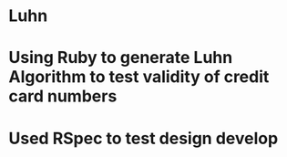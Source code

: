 # Luhn
# Using Ruby to generate Luhn Algorithm to test validity of credit card numbers
# Used RSpec to test design develop
